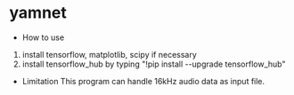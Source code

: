# yamnet
* How to use
1. install tensorflow, matplotlib, scipy if necessary
2. install tensorflow_hub by typing "!pip install --upgrade tensorflow_hub"

* Limitation
  This program can handle 16kHz audio data as input file.
